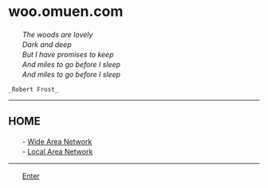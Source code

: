 
# woo.omuen.com
  
　　_The woods are lovely_  
　　_Dark and deep_  
　　_But I have promises to keep_  
　　_And miles to go before I sleep_  
　　_And miles to go before I sleep_  

    _Robert Frost_
---------------------------------------------------------------------------------------

## HOME   
　　- [Wide Area Network](https://www.bimwook.com:11180/home.html)  
　　- [Local Area Network](https://local.bimwook.com/home.html)  

---------------------------------------------------------------------------------------
  
　　[Enter](//me.bimwook.com)  
　　
